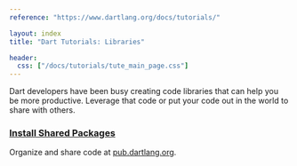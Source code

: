 ```yaml
---
reference: "https://www.dartlang.org/docs/tutorials/"

layout: index
title: "Dart Tutorials: Libraries"

header:
  css: ["/docs/tutorials/tute_main_page.css"]
---
```


Dart developers have been busy creating code libraries that can help you
be more productive. Leverage that code or put your code out in the world
to share with others.

<div class="row">
  <div class="col-md-6">
    <div class="card">
      <h3><a href="/tutorials/libraries/shared-pkgs">Install Shared Packages</a></h3>
      <p>Organize and share code at
         <a href="https://pub.dartlang.org/">pub.dartlang.org</a>.</p>
    </div>
  </div>
</div>


